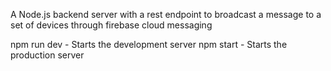 A Node.js backend server with a rest endpoint to broadcast a message to a set of devices through firebase cloud messaging

npm run dev - Starts the development server
npm start - Starts the production server